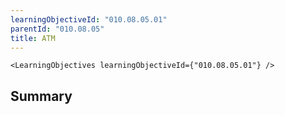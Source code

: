 ```yaml
---
learningObjectiveId: "010.08.05.01"
parentId: "010.08.05"
title: ATM
---
```


```tsx eval
<LearningObjectives learningObjectiveId={"010.08.05.01"} />
```

## Summary
